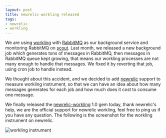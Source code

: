 ```yaml
---
layout: post
title: newrelic-workling released
tags:
- newrelic
- workling
---
```

We are using [workling][1] with [RabbitMQ][2] as our background
service and monitoring RabbitMQ on [scout][3]. Last month, we released
a new background job which generates tons of messages in RabbitMQ, then
messages in RabbitMQ queue kept growing, that means our workling
processes are not many enough to handle that messages. We fixed it by
reverting that job, using cron job to handle instead.

We thought about this accident, and we decided to add [newrelic][4]
support to measure workling instrument, so that we can have an idea
about how many messages generates for each job and how much does it cost
to consume one message.

We finally released the [newrelic-workling][5] 1.0 gem today, thank
newrelic's help, we are the official support for newrelic workling, feel
free to ping us if you have any question. The following is the
screenshot for the workling instrument on newrelic.

![workling
instrument](http://farm8.staticflickr.com/7094/7185962145_55cf2790f0.jpg)

[1]: https://github.com/purzelrakete/workling
[2]: http://www.rabbitmq.com/
[3]: https://scoutapp.com/
[4]: http://newrelic.com/
[5]: https://github.com/aurorafeint/newrelic-workling
